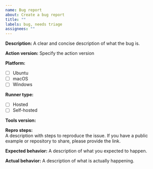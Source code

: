 ```yaml
---
name: Bug report
about: Create a bug report
title: ""
labels: bug, needs triage
assignees: ""
---
```


<!--- Please direct any generic questions related to actions to our support community forum at https://github.community/c/code-to-cloud/github-actions/41 --->
<!--- Before opening up a new bug report, please make sure to check for similar existing issues -->

**Description:**
A clear and concise description of what the bug is.

**Action version:**
Specify the action version

**Platform:**

- [ ] Ubuntu
- [ ] macOS
- [ ] Windows

**Runner type:**

- [ ] Hosted
- [ ] Self-hosted

**Tools version:**

<!--- Please specify versions of node and package manager (npm, yarn, pnpm and etc)-->

**Repro steps:**  
A description with steps to reproduce the issue. If you have a public example or repository to share, please provide the link.

**Expected behavior:**
A description of what you expected to happen.

**Actual behavior:**
A description of what is actually happening.
